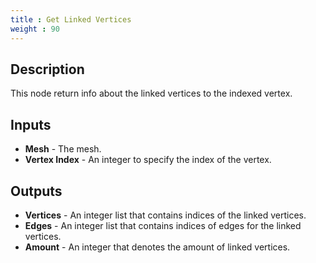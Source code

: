 ```yaml
---
title : Get Linked Vertices
weight : 90
---
```


## Description

This node return info about the linked vertices to the indexed vertex.

## Inputs

- **Mesh** - The mesh.
- **Vertex Index** - An integer to specify the index of the vertex.

## Outputs

- **Vertices** - An integer list that contains indices of the linked vertices.
- **Edges** - An integer list that contains indices of edges for the linked vertices.
- **Amount** - An integer that denotes the amount of linked vertices.
